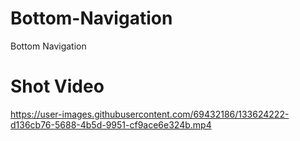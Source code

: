 # Bottom-Navigation
Bottom Navigation

# Shot Video
https://user-images.githubusercontent.com/69432186/133624222-d136cb76-5688-4b5d-9951-cf9ace6e324b.mp4

